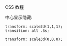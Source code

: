 CSS 教程


中心显示隐藏:
```
transform: scale3d(1,1,1);
transition: all .6s;

transform: scale3d(0,0,0);
```

